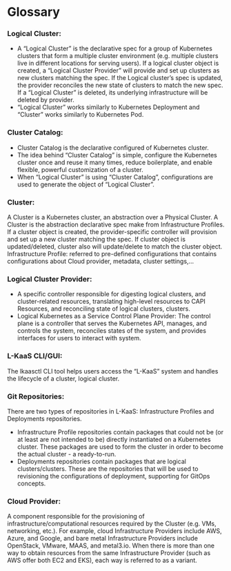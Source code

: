 # Glossary

### Logical Cluster:
* A “Logical Cluster” is the declarative spec for a group of Kubernetes clusters that form a multiple cluster environment (e.g. multiple clusters live in different locations for serving users). If a logical cluster object is created, a “Logical Cluster Provider” will provide and set up clusters as new clusters matching the spec. If the Logical cluster’s spec is updated, the provider reconciles the new state of clusters to match the new spec. If a “Logical Cluster” is deleted, its underlying infrastructure will be deleted by provider. 
* “Logical Cluster” works similarly to Kubernetes Deployment and “Cluster” works similarly to Kubernetes Pod.  
### Cluster Catalog: 
* Cluster Catalog is the declarative configured of Kubernetes cluster.
* The idea behind “Cluster Catalog” is simple, configure the Kubernetes cluster once and reuse it many times, reduce boilerplate, and enable flexible, powerful customization of a cluster.
* When “Logical Cluster” is using “Cluster Catalog”, configurations are used to generate the object of “Logical Cluster”.
### Cluster: 
A Cluster is a Kubernetes cluster, an abstraction over a Physical Cluster. A Cluster is the abstraction declarative spec make from Infrastructure Profiles.
If a cluster object is created, the provider-specific controller will provision and set up a new cluster matching the spec. If cluster object is updated/deleted, cluster also will update/delete to match the cluster object. 
Infrastructure Profile: referred to pre-defined configurations that contains configurations about Cloud provider, metadata, cluster settings,…

### Logical Cluster Provider: 
* A specific controller responsible for digesting logical clusters, and cluster-related resources, translating high-level resources to CAPI Resources, and reconciling state of logical clusters, clusters. 
* Logical Kubernetes as a Service Control Plane Provider: The control plane is a controller that serves the Kubernetes API, manages, and controls the system, reconciles states of the system, and provides interfaces for users to interact with system.
### L-KaaS CLI/GUI: 
The lkaasctl CLI tool helps users access the “L-KaaS” system and handles the lifecycle of a cluster, logical cluster.
### Git Repositories:
There are two types of repositories in L-KaaS: Infrastructure Profiles and Deployments repositories.
* Infrastructure Profile repositories contain packages that could not be (or at least are not intended to be) directly instantiated on a Kubernetes cluster. These packages are used to form the cluster in order to become the actual cluster - a ready-to-run.
* Deployments repositories contain packages that are logical clusters/clusters. These are the repositories that will be used to revisioning the configurations of deployment, supporting for GitOps concepts.
### Cloud Provider: 
A component responsible for the provisioning of infrastructure/computational resources required by the Cluster (e.g. VMs, networking, etc.). For example, cloud Infrastructure Providers include AWS, Azure, and Google, and bare metal Infrastructure Providers include OpenStack, VMware, MAAS, and metal3.io.
When there is more than one way to obtain resources from the same Infrastructure Provider (such as AWS offer both EC2 and EKS), each way is referred to as a variant.
